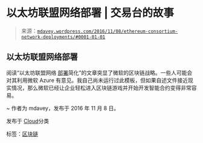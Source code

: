 <!--yml

类别：未分类

日期：2024 年 5 月 18 日 05:28:39

-->

# 以太坊联盟网络部署 | 交易台的故事

> 来源：[`mdavey.wordpress.com/2016/11/08/ethereum-consortium-network-deployments/#0001-01-01`](https://mdavey.wordpress.com/2016/11/08/ethereum-consortium-network-deployments/#0001-01-01)

## 以太坊联盟网络部署

阅读“以太坊联盟网络 [部署](https://github.com/Azure/azure-quickstart-templates/tree/master/ethereum-consortium-blockchain-network)简化”的文章突显了微软的区块链战略。一些人可能会对其利用微软 Azure 有意见。我自己尚未运行过此模板，但如果自述文件接近现实情况，那么微软已经让企业轻松进入区块链游戏并开始开发智能合约变得非常容易。

~ 作者为 mdavey，发布于 2016 年 11 月 8 日。

发布于 [Cloud](https://mdavey.wordpress.com/category/hpc/cloud/)分类

标签：[区块链](https://mdavey.wordpress.com/tag/blockchain/)

